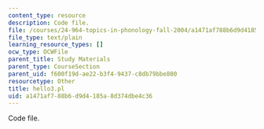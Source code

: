 ```yaml
---
content_type: resource
description: Code file.
file: /courses/24-964-topics-in-phonology-fall-2004/a1471af788b6d9d4185a8d374dbe4c36_hello3.pl
file_type: text/plain
learning_resource_types: []
ocw_type: OCWFile
parent_title: Study Materials
parent_type: CourseSection
parent_uid: f600f19d-ae22-b3f4-9437-c8db79bbe880
resourcetype: Other
title: hello3.pl
uid: a1471af7-88b6-d9d4-185a-8d374dbe4c36
---
```

Code file.